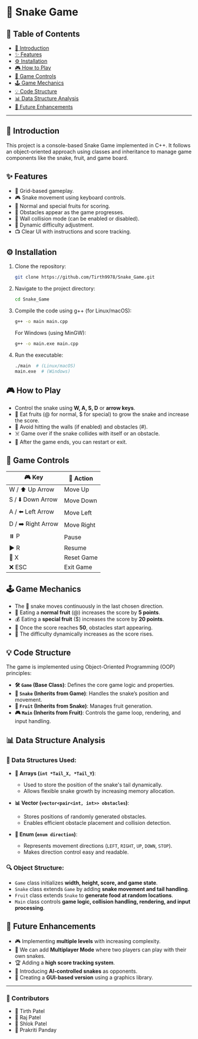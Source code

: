# 🐍 Snake Game

## 📌 Table of Contents
- [📖 Introduction](#introduction)
- [✨ Features](#features)
- [⚙️ Installation](#installation)
- [🎮 How to Play](#how-to-play)
- [🎯 Game Controls](#game-controls)
- [🕹️ Game Mechanics](#game-mechanics)
- [💡 Code Structure](#code-structure)
- [📊 Data Structure Analysis](#data-structure-analysis)
- [🚀 Future Enhancements](#future-enhancements)

---

## 📖 Introduction
This project is a console-based Snake Game implemented in C++. It follows an object-oriented approach using classes and inheritance to manage game components like the snake, fruit, and game board.

## ✨ Features
- 🎯 Grid-based gameplay.
- 🎮 Snake movement using keyboard controls.
- 🍏 Normal and special fruits for scoring.
- 🚧 Obstacles appear as the game progresses.
- 🧱 Wall collision mode (can be enabled or disabled).
- 🔄 Dynamic difficulty adjustment.
- 📺 Clear UI with instructions and score tracking.

## ⚙️ Installation
1. Clone the repository:
   ```sh
   git clone https://github.com/Tirth9978/Snake_Game.git
   ```
2. Navigate to the project directory:
   ```sh
   cd Snake_Game
   ```
3. Compile the code using g++ (for Linux/macOS):
   ```sh
   g++ -o main main.cpp
   ```
   For Windows (using MinGW):
   ```sh
   g++ -o main.exe main.cpp
   ```
4. Run the executable:
   ```sh
   ./main  # (Linux/macOS)
   main.exe  # (Windows)
   ```

## 🎮 How to Play
- Control the snake using **W, A, S, D** or **arrow keys**.
- 🍏 Eat fruits (@ for normal, $ for special) to grow the snake and increase the score.
- 🚧 Avoid hitting the walls (if enabled) and obstacles (#).
- ☠️ Game over if the snake collides with itself or an obstacle.
- 🔄 After the game ends, you can restart or exit.

## 🎯 Game Controls
| 🎮 Key   | 🏹 Action |
|-------|--------|
| W / ⬆️ Up Arrow   | Move Up |
| S / ⬇️ Down Arrow | Move Down |
| A / ⬅️ Left Arrow | Move Left |
| D / ➡️ Right Arrow | Move Right |
| ⏸️ P | Pause |
| ▶️ R | Resume |
| 🔄 X | Reset Game |
| ❌ ESC | Exit Game |

## 🕹️ Game Mechanics
- The 🐍 snake moves continuously in the last chosen direction.
- 🍏 Eating a **normal fruit** (@) increases the score by **5 points**.
- 💰 Eating a **special fruit** ($) increases the score by **20 points**.
- 🚧 Once the score reaches **50**, obstacles start appearing.
- 🔼 The difficulty dynamically increases as the score rises.

## 💡 Code Structure
The game is implemented using Object-Oriented Programming (OOP) principles:

- **🛠️ `Game` (Base Class)**: Defines the core game logic and properties.
- **🐍 `Snake` (Inherits from Game)**: Handles the snake’s position and movement.
- **🍏 `Fruit` (Inherits from Snake)**: Manages fruit generation.
- **🎮 `Main` (Inherits from Fruit)**: Controls the game loop, rendering, and input handling.

## 📊 Data Structure Analysis
### 📂 Data Structures Used:
- **📌 Arrays (`int *Tail_X, *Tail_Y`)**:
  - Used to store the position of the snake's tail dynamically.
  - Allows flexible snake growth by increasing memory allocation.

- **📊 Vector (`vector<pair<int, int>> obstacles`)**:
  - Stores positions of randomly generated obstacles.
  - Enables efficient obstacle placement and collision detection.

- **🔢 Enum (`enum direction`)**:
  - Represents movement directions (`LEFT`, `RIGHT`, `UP`, `DOWN`, `STOP`).
  - Makes direction control easy and readable.

### 🔍 Object Structure:
- `Game` class initializes **width, height, score, and game state**.
- `Snake` class extends `Game` by adding **snake movement and tail handling**.
- `Fruit` class extends `Snake` to **generate food at random locations**.
- `Main` class controls **game logic, collision handling, rendering, and input processing**.

## 🚀 Future Enhancements
- 🎮 Implementing **multiple levels** with increasing complexity.
- 👥 We can add **Multiplayer Mode** where two players can play with their own snakes.
- 🏆 Adding a **high score tracking system**.
- 🤖 Introducing **AI-controlled snakes** as opponents.
- 🎨 Creating a **GUI-based version** using a graphics library.

---

### 👥 Contributors
- 🏅 Tirth Patel
- 🏅 Raj Patel
- 🏅 Shlok Patel
- 🏅 Prakriti Panday
